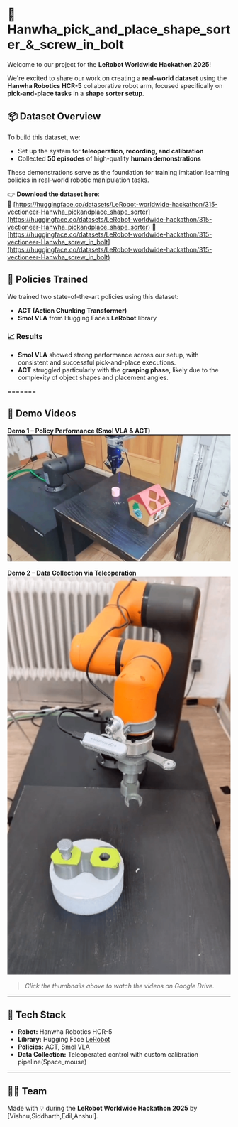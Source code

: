 # 🤖 Hanwha_pick_and_place_shape_sorter_&_screw_in_bolt

Welcome to our project for the **LeRobot Worldwide Hackathon 2025**!

We're excited to share our work on creating a **real-world dataset** using the **Hanwha Robotics HCR-5** collaborative robot arm, focused specifically on **pick-and-place tasks** in a **shape sorter setup**.

## 📦 Dataset Overview

To build this dataset, we:

- Set up the system for **teleoperation, recording, and calibration**
- Collected **50 episodes** of high-quality **human demonstrations**

These demonstrations serve as the foundation for training imitation learning policies in real-world robotic manipulation tasks.

👉 **Download the dataset here**:  
🔗 [https://huggingface.co/datasets/LeRobot-worldwide-hackathon/315-vectioneer-Hanwha_pickandplace_shape_sorter](https://huggingface.co/datasets/LeRobot-worldwide-hackathon/315-vectioneer-Hanwha_pickandplace_shape_sorter)
🔗 [https://huggingface.co/datasets/LeRobot-worldwide-hackathon/315-vectioneer-Hanwha_screw_in_bolt](https://huggingface.co/datasets/LeRobot-worldwide-hackathon/315-vectioneer-Hanwha_screw_in_bolt)


## 🧠 Policies Trained

We trained two state-of-the-art policies using this dataset:

- **ACT (Action Chunking Transformer)**  
- **Smol VLA** from Hugging Face’s **LeRobot** library

### 📈 Results

- **Smol VLA** showed strong performance across our setup, with consistent and successful pick-and-place executions.
- **ACT** struggled particularly with the **grasping phase**, likely due to the complexity of object shapes and placement angles.


=======
  
## 🎥 Demo Videos

**Demo 1 – Policy Performance (Smol VLA & ACT)**  
[![Watch the demo video](thumbnail.png)](https://drive.google.com/file/d/100kqCb-hejAP7_jGwA8hu3Op_8XBklHM/view?usp=drivesdk)

**Demo 2 – Data Collection via Teleoperation**  
[![Watch the demo video](thumbnail_1.png)](https://drive.google.com/file/d/1zrsGxRXj9pgM80v1V_xkyKwKZ1zd0wqY/view?usp=drivesdk)

> *Click the thumbnails above to watch the videos on Google Drive.*

---


## 🔧 Tech Stack

- **Robot:** Hanwha Robotics HCR-5
- **Library:** Hugging Face [LeRobot](https://huggingface.co/lerobot)
- **Policies:** ACT, Smol VLA
- **Data Collection:** Teleoperated control with custom calibration pipeline(Space_mouse)

---

## 🧑‍💻 Team

Made with 💡 during the **LeRobot Worldwide Hackathon 2025** by [Vishnu,Siddharth,Edil,Anshul].

